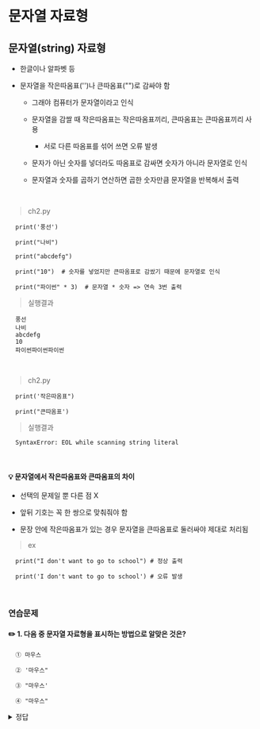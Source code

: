 # 문자열 자료형
문자열(string) 자료형
---
- 한글이나 알파벳 등

- 문자열을 작은따옴표('')나 큰따옴표("")로 감싸야 함

  - 그래야 컴퓨터가 문자열이라고 인식
 
  - 문자열을 감쌀 때 작은따옴표는 작은따옴표끼리, 큰따옴표는 큰따옴표끼리 사용
 
    - 서로 다른 따옴표를 섞어 쓰면 오류 발생

  - 문자가 아닌 숫자를 넣더라도 따옴표로 감싸면 숫자가 아니라 문자열로 인식
 
  - 문자열과 숫자를 곱하기 연산하면 곱한 숫자만큼 문자열을 반복해서 출력

<br>

> ch2.py
```
  print('풍선')

  print("나비")

  print("abcdefg")

  print("10")  # 숫자를 넣었지만 큰따옴표로 감쌌기 때문에 문자열로 인식

  print("파이썬" * 3)  # 문자열 * 숫자 => 연속 3번 출력
```

> 실행결과
```
  풍선
  나비
  abcdefg
  10
  파이썬파이썬파이썬
```

<br>

> ch2.py
```
  print('작은따옴표")

  print("큰따옴표')
```

> 실행결과
```
  SyntaxError: EOL while scanning string literal
```

<br>

#### 💡 문자열에서 작은따옴표와 큰따옴표의 차이
- 선택의 문제일 뿐 다른 점 X

- 앞뒤 기호는 꼭 한 쌍으로 맞춰줘야 함

- 문장 안에 작은따옴표가 있는 경우 문자열을 큰따옴표로 둘러싸야 제대로 처리됨

> ex
```
  print("I don't want to go to school") # 정상 출력

  print('I don't want to go to school') # 오류 발생
```

<br>

### 연습문제
#### ✏️ 1. 다음 중 문자열 자료형을 표시하는 방법으로 알맞은 것은?
```
  ① 마우스
  
  ② '마우스"
  
  ③ "마우스'
  
  ④ "마우스"
```

<details>
  <summary>정답</summary>

<br>

> ④ "마우스"

</details>

<br>













